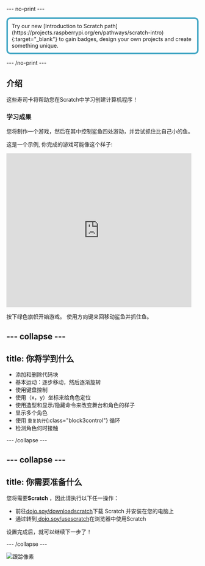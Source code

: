 \--- no-print \---

<p style="border: 4px solid #41a6c4; padding: 10px; border-radius: 10px;">
Try our new [Introduction to Scratch path](https://projects.raspberrypi.org/en/pathways/scratch-intro){:target="_blank"} to gain badges, design your own projects and create something unique.
</p>

\--- /no-print \---

## 介绍

这些寿司卡将帮助您在Scratch中学习创建计算机程序！

### 学习成果

您将制作一个游戏，然后在其中控制鲨鱼四处游动，并尝试抓住比自己小的鱼。

这是一个示例, 你完成的游戏可能像这个样子:

<div class="scratch-preview">
  <iframe allowtransparency="true" width="485" height="402" src="https://scratch.mit.edu/projects/embed/205355052/?autostart=false" frameborder="0"></iframe>
</div>

按下绿色旗帜开始游戏。 使用方向键来回移动鲨鱼并抓住鱼。

## \--- collapse \---

## title: 你将学到什么

+ 添加和删除代码块
+ 基本运动：逐步移动，然后逐渐旋转
+ 使用键盘控制
+ 使用（x，y）坐标来给角色定位
+ 使用造型和显示/隐藏命令来改变舞台和角色的样子
+ 显示多个角色
+ 使用 `重复执行`{:class="block3control"} 循环
+ 检测角色何时接触

\--- /collapse \---

## \--- collapse \---

## title: 你需要准备什么

您将需要**Scratch** ，因此请执行以下任一操作：

+ 前往[dojo.soy/downloadscratch](http://dojo.soy/downloadscratch)下载 Scratch 并安装在您的电脑上
+ 通过转到[ dojo.soy/usescratch](http://dojo.soy/usescratch)在浏览器中使用Scratch

设置完成后，就可以继续下一步了！

\--- /collapse \---

![跟踪像素](http://code.org/api/hour/begin_coderdojo_sushi.png)